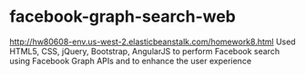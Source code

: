 # facebook-graph-search-web
http://hw80608-env.us-west-2.elasticbeanstalk.com/homework8.html
Used HTML5, CSS, jQuery, Bootstrap, AngularJS to perform Facebook search using Facebook Graph APIs and to enhance the user experience

